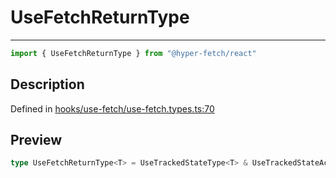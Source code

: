 

# UseFetchReturnType

<div class="api-docs__separator" data-reactroot="">

---

</div><div class="api-docs__import" data-reactroot="">

```ts
import { UseFetchReturnType } from "@hyper-fetch/react"
```

</div><div class="api-docs__section">

## Description

</div><div class="api-docs__description"><span class="api-docs__do-not-parse">



</span></div><p class="api-docs__definition">

Defined in [hooks/use-fetch/use-fetch.types.ts:70](https://github.com/BetterTyped/hyper-fetch/blob/7e232edb/packages/react/src/hooks/use-fetch/use-fetch.types.ts#L70)

</p><div class="api-docs__section">

## Preview

</div><div class="api-docs__preview type single">

```ts
type UseFetchReturnType<T> = UseTrackedStateType<T> & UseTrackedStateActions<T> & UseCommandEventsActionsType<T> & { bounce: { active: boolean; reset: () => void }; revalidate: (invalidateKey?: InvalidationKeyType | InvalidationKeyType[]) => void };
```

</div>